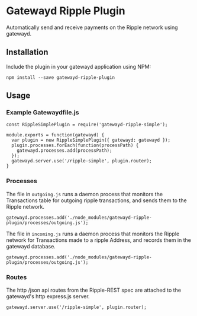 # Gatewayd Ripple Plugin

Automatically send and receive payments on the Ripple network
using gatewayd.

## Installation

Include the plugin in your gatewayd application using NPM:

    npm install --save gatewayd-ripple-plugin

## Usage

### Example Gatewaydfile.js

    const RippleSimplePlugin = require('gatewayd-ripple-simple');

    module.exports = function(gatewayd) {
      var plugin = new RippleSimplePlugin({ gatewayd: gatewayd });
      plugin.processes.forEach(function(processPath) {
        gatewayd.processes.add(processPath);
      });
      gatewayd.server.use('/ripple-simple', plugin.router);
    }

### Processes

  The file in `outgoing.js` runs a daemon process that monitors the Transactions table for
outgoing ripple transactions, and sends them to the Ripple network.

    gatewayd.processes.add('./node_modules/gatewayd-ripple-plugin/processes/outgoing.js');

  The file in `incoming.js` runs a daemon process that monitors the Ripple network for
Transactions made to a ripple Address, and records them in the gatewayd database.

    gatewayd.processes.add('./node_modules/gatewayd-ripple-plugin/processes/outgoing.js');

### Routes

  The http /json api routes from the Ripple-REST spec are attached to the gatewayd's http
express.js server.

    gatewayd.server.use('/ripple-simple', plugin.router);

